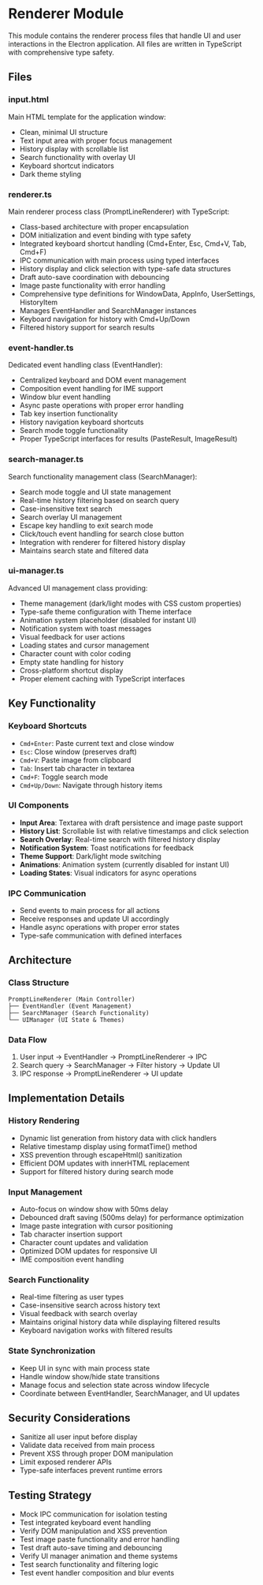 # Renderer Module

This module contains the renderer process files that handle UI and user interactions in the Electron application. All files are written in TypeScript with comprehensive type safety.

## Files

### input.html
Main HTML template for the application window:
- Clean, minimal UI structure
- Text input area with proper focus management
- History display with scrollable list
- Search functionality with overlay UI
- Keyboard shortcut indicators
- Dark theme styling

### renderer.ts
Main renderer process class (PromptLineRenderer) with TypeScript:
- Class-based architecture with proper encapsulation
- DOM initialization and event binding with type safety
- Integrated keyboard shortcut handling (Cmd+Enter, Esc, Cmd+V, Tab, Cmd+F)
- IPC communication with main process using typed interfaces
- History display and click selection with type-safe data structures
- Draft auto-save coordination with debouncing
- Image paste functionality with error handling
- Comprehensive type definitions for WindowData, AppInfo, UserSettings, HistoryItem
- Manages EventHandler and SearchManager instances
- Keyboard navigation for history with Cmd+Up/Down
- Filtered history support for search results

### event-handler.ts
Dedicated event handling class (EventHandler):
- Centralized keyboard and DOM event management
- Composition event handling for IME support
- Window blur event handling
- Async paste operations with proper error handling
- Tab key insertion functionality
- History navigation keyboard shortcuts
- Search mode toggle functionality
- Proper TypeScript interfaces for results (PasteResult, ImageResult)

### search-manager.ts
Search functionality management class (SearchManager):
- Search mode toggle and UI state management
- Real-time history filtering based on search query
- Case-insensitive text search
- Search overlay UI management
- Escape key handling to exit search mode
- Click/touch event handling for search close button
- Integration with renderer for filtered history display
- Maintains search state and filtered data

### ui-manager.ts
Advanced UI management class providing:
- Theme management (dark/light modes with CSS custom properties)
- Type-safe theme configuration with Theme interface
- Animation system placeholder (disabled for instant UI)
- Notification system with toast messages
- Visual feedback for user actions
- Loading states and cursor management
- Character count with color coding
- Empty state handling for history
- Cross-platform shortcut display
- Proper element caching with TypeScript interfaces

## Key Functionality

### Keyboard Shortcuts
- `Cmd+Enter`: Paste current text and close window
- `Esc`: Close window (preserves draft)
- `Cmd+V`: Paste image from clipboard
- `Tab`: Insert tab character in textarea
- `Cmd+F`: Toggle search mode
- `Cmd+Up/Down`: Navigate through history items

### UI Components
- **Input Area**: Textarea with draft persistence and image paste support
- **History List**: Scrollable list with relative timestamps and click selection
- **Search Overlay**: Real-time search with filtered history display
- **Notification System**: Toast notifications for feedback
- **Theme Support**: Dark/light mode switching
- **Animations**: Animation system (currently disabled for instant UI)
- **Loading States**: Visual indicators for async operations

### IPC Communication
- Send events to main process for all actions
- Receive responses and update UI accordingly
- Handle async operations with proper error states
- Type-safe communication with defined interfaces

## Architecture

### Class Structure
```
PromptLineRenderer (Main Controller)
├── EventHandler (Event Management)
├── SearchManager (Search Functionality)
└── UIManager (UI State & Themes)
```

### Data Flow
1. User input → EventHandler → PromptLineRenderer → IPC
2. Search query → SearchManager → Filter history → Update UI
3. IPC response → PromptLineRenderer → UI update

## Implementation Details

### History Rendering
- Dynamic list generation from history data with click handlers
- Relative timestamp display using formatTime() method
- XSS prevention through escapeHtml() sanitization
- Efficient DOM updates with innerHTML replacement
- Support for filtered history during search mode

### Input Management
- Auto-focus on window show with 50ms delay
- Debounced draft saving (500ms delay) for performance optimization
- Image paste integration with cursor positioning
- Tab character insertion support
- Character count updates and validation
- Optimized DOM updates for responsive UI
- IME composition event handling

### Search Functionality
- Real-time filtering as user types
- Case-insensitive search across history text
- Visual feedback with search overlay
- Maintains original history data while displaying filtered results
- Keyboard navigation works with filtered results

### State Synchronization
- Keep UI in sync with main process state
- Handle window show/hide state transitions
- Manage focus and selection state across window lifecycle
- Coordinate between EventHandler, SearchManager, and UI updates

## Security Considerations
- Sanitize all user input before display
- Validate data received from main process
- Prevent XSS through proper DOM manipulation
- Limit exposed renderer APIs
- Type-safe interfaces prevent runtime errors

## Testing Strategy
- Mock IPC communication for isolation testing
- Test integrated keyboard event handling
- Verify DOM manipulation and XSS prevention
- Test image paste functionality and error handling
- Test draft auto-save timing and debouncing
- Verify UI manager animation and theme systems
- Test search functionality and filtering logic
- Test event handler composition and blur events